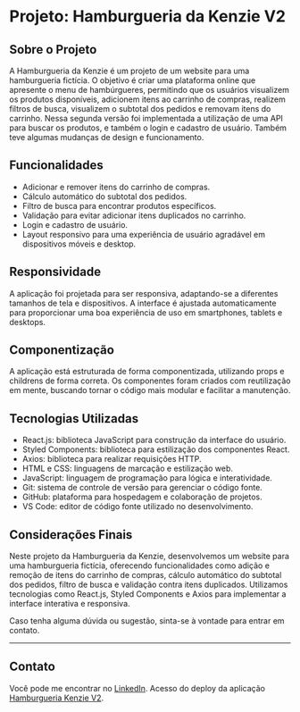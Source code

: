 # Projeto: Hamburgueria da Kenzie V2 #

## Sobre o Projeto

A Hamburgueria da Kenzie é um projeto de um website para uma hamburgueria fictícia. O objetivo é criar uma plataforma online que apresente o menu de hambúrgueres, permitindo que os usuários visualizem os produtos disponíveis, adicionem itens ao carrinho de compras, realizem filtros de busca, visualizem o subtotal dos pedidos e removam itens do carrinho.
Nessa segunda versão foi implementada a utilização de uma API para buscar os produtos, e também o login e cadastro de usuário. Também teve algumas mudanças de design e funcionamento. 


## Funcionalidades

- Adicionar e remover itens do carrinho de compras.
- Cálculo automático do subtotal dos pedidos.
- Filtro de busca para encontrar produtos específicos.
- Validação para evitar adicionar itens duplicados no carrinho.
- Login e cadastro de usuário.
- Layout responsivo para uma experiência de usuário agradável em dispositivos móveis e desktop.


## Responsividade

A aplicação foi projetada para ser responsiva, adaptando-se a diferentes tamanhos de tela e dispositivos. A interface é ajustada automaticamente para proporcionar uma boa experiência de uso em smartphones, tablets e desktops.


## Componentização

A aplicação está estruturada de forma componentizada, utilizando props e childrens de forma correta. Os componentes foram criados com reutilização em mente, buscando tornar o código mais modular e facilitar a manutenção.

## Tecnologias Utilizadas

- React.js: biblioteca JavaScript para construção da interface do usuário.
- Styled Components: biblioteca para estilização dos componentes React.
- Axios: biblioteca para realizar requisições HTTP.
- HTML e CSS: linguagens de marcação e estilização web.
- JavaScript: linguagem de programação para lógica e interatividade.
- Git: sistema de controle de versão para gerenciar o código fonte.
- GitHub: plataforma para hospedagem e colaboração de projetos.
- VS Code: editor de código fonte utilizado no desenvolvimento.

## Considerações Finais

Neste projeto da Hamburgueria da Kenzie, desenvolvemos um website para uma hamburgueria fictícia, oferecendo funcionalidades como adição e remoção de itens do carrinho de compras, cálculo automático do subtotal dos pedidos, filtro de busca e validação contra itens duplicados. Utilizamos tecnologias como React.js, Styled Components e Axios para implementar a interface interativa e responsiva.

Caso tenha alguma dúvida ou sugestão, sinta-se à vontade para entrar em contato.

---

## Contato

Você pode me encontrar no [LinkedIn](https://www.linkedin.com/in/lucasbatista-dev/).
Acesso do deploy da aplicação [Hamburgueria Kenzie V2](https://react-entrega-hamburgueria-v2-lucasbatista-dev.vercel.app).
